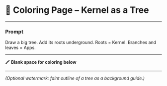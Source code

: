 # 🌳 Coloring Page – Kernel as a Tree

---

### Prompt
Draw a big tree. Add its roots underground. Roots = Kernel. Branches and leaves
= Apps.

---

🖍️ **Blank space for coloring below**

---

_(Optional watermark: faint outline of a tree as a background guide.)_
